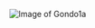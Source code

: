 
![Image of Gondo1a](https://pbs.twimg.com/profile_images/1108084600905981952/ZJuf6Lwo_400x400.png)

